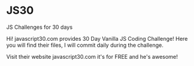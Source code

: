 # JS30
JS Challenges for 30 days 

Hi!
javascript30.com provides 30 Day Vanilla JS Coding Challenge!
Here you will find their files, I will commit daily during the challenge.

Visit their website javascript30.com it's for FREE and he's awesome!

